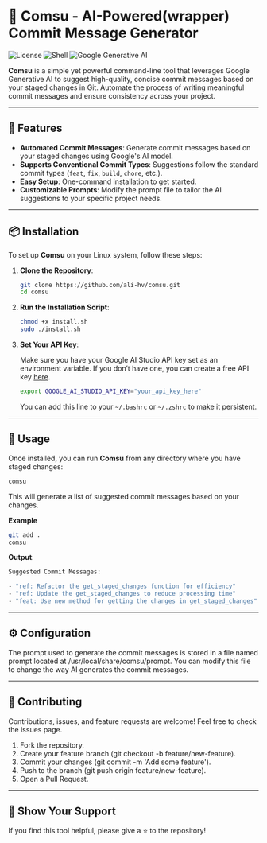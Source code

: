 # 🚀 **Comsu** - AI-Powered(wrapper) Commit Message Generator

![License](https://img.shields.io/badge/License-GPLv3-blue.svg)
![Shell](https://img.shields.io/badge/Shell-Bash-green.svg)
![Google Generative AI](https://img.shields.io/badge/AI-Google%20Generative%20AI-yellow.svg)

**Comsu** is a simple yet powerful command-line tool that leverages Google Generative AI to suggest high-quality, concise commit messages based on your staged changes in Git. Automate the process of writing meaningful commit messages and ensure consistency across your project.

---

## 🌟 **Features**

- **Automated Commit Messages**: Generate commit messages based on your staged changes using Google's AI model.
- **Supports Conventional Commit Types**: Suggestions follow the standard commit types (`feat`, `fix`, `build`, `chore`, etc.).
- **Easy Setup**: One-command installation to get started.
- **Customizable Prompts**: Modify the prompt file to tailor the AI suggestions to your specific project needs.

---

## 📦 **Installation**

To set up **Comsu** on your Linux system, follow these steps:

1. **Clone the Repository**:
    ```bash
    git clone https://github.com/ali-hv/comsu.git
    cd comsu
    ```

2. **Run the Installation Script**:
    ```bash
    chmod +x install.sh
    sudo ./install.sh
    ```

3. **Set Your API Key**:

    Make sure you have your Google AI Studio API key set as an environment variable. If you don’t have one, you can create a free API key [here](https://aistudio.google.com/app/apikey).
    ```bash
    export GOOGLE_AI_STUDIO_API_KEY="your_api_key_here"
    ```

   You can add this line to your `~/.bashrc` or `~/.zshrc` to make it persistent.

---

## 🚀 **Usage**

Once installed, you can run **Comsu** from any directory where you have staged changes:

```bash
comsu
```

This will generate a list of suggested commit messages based on your changes.

**Example**

```bash
git add .
comsu
```

**Output**:

```bash
Suggested Commit Messages:

- "ref: Refactor the get_staged_changes function for efficiency"
- "ref: Update the get_staged_changes to reduce processing time"
- "feat: Use new method for getting the changes in get_staged_changes"

```

---

## ⚙️ **Configuration**


The prompt used to generate the commit messages is stored in a file named prompt located at /usr/local/share/comsu/prompt. You can modify this file to change the way AI generates the commit messages.

---

## 🤝 **Contributing**

Contributions, issues, and feature requests are welcome! Feel free to check the issues page.

1. Fork the repository.
2. Create your feature branch (git checkout -b feature/new-feature).
3. Commit your changes (git commit -m 'Add some feature').
4. Push to the branch (git push origin feature/new-feature).
5. Open a Pull Request.

---

## 🌟 **Show Your Support**

If you find this tool helpful, please give a ⭐ to the repository!
